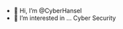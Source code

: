 - 👋 Hi, I’m @CyberHansel
- 👀 I’m interested in ... Cyber Security


<!---
CyberHansel/CyberHansel is a ✨ special ✨ repository because its `README.md` (this file) appears on your GitHub profile.
You can click the Preview link to take a look at your changes.
--->
